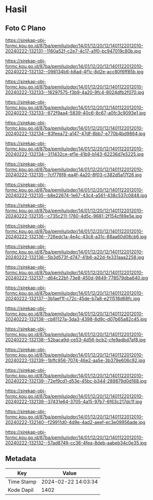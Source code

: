 # Hasil

## Foto C Plano

https://sirekap-obj-formc.kpu.go.id/87ba/pemilu/pdpr/14/01/12/20/12/1401122012010-20240222-132131--1160a52f-c2e7-4c17-a1f0-bc947019c80b.jpg

https://sirekap-obj-formc.kpu.go.id/87ba/pemilu/pdpr/14/01/12/20/12/1401122012010-20240222-132132--098134b6-b8ad-4f1c-8d2e-acc80f6ff85b.jpg

https://sirekap-obj-formc.kpu.go.id/87ba/pemilu/pdpr/14/01/12/20/12/1401122012010-20240222-132133--16297575-f3b9-4a20-9fc4-8024dfb2f070.jpg

https://sirekap-obj-formc.kpu.go.id/87ba/pemilu/pdpr/14/01/12/20/12/1401122012010-20240222-132133--672f9aa4-5839-40c6-8c67-a0fc3c9093e1.jpg

https://sirekap-obj-formc.kpu.go.id/87ba/pemilu/pdpr/14/01/12/20/12/1401122012010-20240222-132134--83feea72-a147-47df-8bb7-e770b4bd9864.jpg

https://sirekap-obj-formc.kpu.go.id/87ba/pemilu/pdpr/14/01/12/20/12/1401122012010-20240222-132134--311432ce-ef1e-41b9-b143-62236d7e5225.jpg

https://sirekap-obj-formc.kpu.go.id/87ba/pemilu/pdpr/14/01/12/20/12/1401122012010-20240222-132135--7cf776f8-ea4f-4a20-8f03-c382d5a17f26.jpg

https://sirekap-obj-formc.kpu.go.id/87ba/pemilu/pdpr/14/01/12/20/12/1401122012010-20240222-132135--b8e22674-1e67-43c4-a561-438c537c0848.jpg

https://sirekap-obj-formc.kpu.go.id/87ba/pemilu/pdpr/14/01/12/20/12/1401122012010-20240222-132135--c735c211-1760-4d5c-9681-2f154cf89e5e.jpg

https://sirekap-obj-formc.kpu.go.id/87ba/pemilu/pdpr/14/01/12/20/12/1401122012010-20240222-132136--726edc1a-4e4c-43c8-a31c-88aa60d08cb6.jpg

https://sirekap-obj-formc.kpu.go.id/87ba/pemilu/pdpr/14/01/12/20/12/1401122012010-20240222-132136--5b3d573f-d747-41b6-a22d-fe331aaa2258.jpg

https://sirekap-obj-formc.kpu.go.id/87ba/pemilu/pdpr/14/01/12/20/12/1401122012010-20240222-132137--d64c22bf-73e8-450d-9849-778579dba640.jpg

https://sirekap-obj-formc.kpu.go.id/87ba/pemilu/pdpr/14/01/12/20/12/1401122012010-20240222-132137--3b1aef1f-c72c-45de-b7a8-e211518d68fc.jpg

https://sirekap-obj-formc.kpu.go.id/87ba/pemilu/pdpr/14/01/12/20/12/1401122012010-20240222-132138--cb81127a-3da3-4398-8d9c-d07b65a82c45.jpg

https://sirekap-obj-formc.kpu.go.id/87ba/pemilu/pdpr/14/01/12/20/12/1401122012010-20240222-132138--52baca9d-ce53-4d56-bcb2-cfe9adbd7af8.jpg

https://sirekap-obj-formc.kpu.go.id/87ba/pemilu/pdpr/14/01/12/20/12/1401122012010-20240222-132139--1bffc956-7074-46e2-aa5e-3b379e606c92.jpg

https://sirekap-obj-formc.kpu.go.id/87ba/pemilu/pdpr/14/01/12/20/12/1401122012010-20240222-132139--72ef9cd1-d53e-45bc-b344-289879d0d168.jpg

https://sirekap-obj-formc.kpu.go.id/87ba/pemilu/pdpr/14/01/12/20/12/1401122012010-20240222-132139--37431e64-3705-4a15-97b7-6f63c217dc1f.jpg

https://sirekap-obj-formc.kpu.go.id/87ba/pemilu/pdpr/14/01/12/20/12/1401122012010-20240222-132140--f29911d0-4d9e-4ad2-aeef-ec3e09956ade.jpg

https://sirekap-obj-formc.kpu.go.id/87ba/pemilu/pdpr/14/01/12/20/12/1401122012010-20240222-132132--57ad8749-cc36-4fea-8deb-aabeb34c0e35.jpg


## Metadata

| Key        | Value               |
| ---------- | ------------------- |
| Time Stamp | 2024-02-22 14:03:34 |
| Kode Dapil | 1402                |



